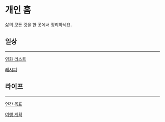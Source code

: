 # 개인 홈

삶의 모든 것을 한 곳에서 정리하세요.

## 일상

---

[영화 리스트](%E1%84%80%E1%85%A2%E1%84%8B%E1%85%B5%E1%86%AB%20%E1%84%92%E1%85%A9%E1%86%B7%208cced2dec0074903a625d33a728ce46c/%E1%84%8B%E1%85%A7%E1%86%BC%E1%84%92%E1%85%AA%20%E1%84%85%E1%85%B5%E1%84%89%E1%85%B3%E1%84%90%E1%85%B3%20fe63f11a848b4c3bb221abcfbf6c7879.md)

[레시피](%E1%84%80%E1%85%A2%E1%84%8B%E1%85%B5%E1%86%AB%20%E1%84%92%E1%85%A9%E1%86%B7%208cced2dec0074903a625d33a728ce46c/%E1%84%85%E1%85%A6%E1%84%89%E1%85%B5%E1%84%91%E1%85%B5%20847ae191875e402b832d1597e83c3c05.md)

## 라이프

---

[연간 목표](%E1%84%80%E1%85%A2%E1%84%8B%E1%85%B5%E1%86%AB%20%E1%84%92%E1%85%A9%E1%86%B7%208cced2dec0074903a625d33a728ce46c/%E1%84%8B%E1%85%A7%E1%86%AB%E1%84%80%E1%85%A1%E1%86%AB%20%E1%84%86%E1%85%A9%E1%86%A8%E1%84%91%E1%85%AD%2052059f851a6b4df8bf36ca58d1bebffd.md)

[여행 계획](%E1%84%80%E1%85%A2%E1%84%8B%E1%85%B5%E1%86%AB%20%E1%84%92%E1%85%A9%E1%86%B7%208cced2dec0074903a625d33a728ce46c/%E1%84%8B%E1%85%A7%E1%84%92%E1%85%A2%E1%86%BC%20%E1%84%80%E1%85%A8%E1%84%92%E1%85%AC%E1%86%A8%2003d0d59e629f4479ac070ad5ab326e7c.md)